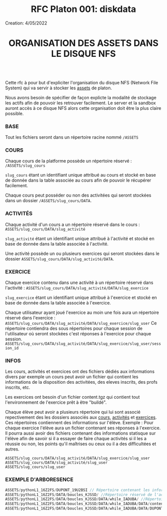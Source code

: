 <h1 style="text-align:center"> RFC Platon 001: diskdata</h1>

Creation: 4/05/2022

<h1 style="text-align:center"> ORGANISATION DES ASSETS DANS LE DISQUE NFS </h1>
</br></br>

Cette rfc à pour but d'expliciter l'organisation du disque NFS (Network File System) qui va servir à stocker les [assets](https://github.com/PremierLangage/platon-conception/blob/V2/concept/assets.md) de platon.

Nous avons besoin de spécifier de façon explicte la modalité de stockage les actifs afin de pouvoir les retrouver facilement.
Le server et la sandbox auront accès à ce disque NFS alors cette organisation doit être la plus claire possible.

### BASE

Tout les fichiers seront dans un répertoire racine nommé `/ASSETS`

### COURS

Chaque cours de la platforme possède un répertoire réservé : `/ASSETS/slug_cours`

`slug_cours` étant un identifiant unique attribué au cours et stocké en base de donnée dans la table associée au cours afin de pouvoir le récupérer facilement.

Chaque cours peut posséder ou non des activitées qui seront stockées dans un dossier 
`/ASSETS/slug_cours/DATA`.

### ACTIVITÉS

Chaque activité d'un cours a un répertoire réservé dans le cours : `ASSETS/slug_cours/DATA/slug_activité`

`slug_activité` étant un identifiant unique attribué à l'activité et stocké en base de donnée dans la table associée à l'activité.

Une activité possède un ou plusieurs exercices qui seront stockées dans le dossier `ASSETS/slug_cours/DATA/slug_activité/DATA`.

### EXERCICE

Chaque exercice contenu dans une activité à un répertoire réservé dans l'activité : `ASSETS/slug_cours/DATA/slug_activité/DATA/slug_exercice`

`slug_exercice` étant un identifiant unique attribué à l'exercice et stocké en base de donnée dans la table associée à l'exercice. 
 
Chaque utilisateur ayant joué l'exercice au moin une fois aura un répertoire réservé dans l'exercice : 
`ASSETS/slug_cours/DATA/slug_activité/DATA/slug_exercice/slug_user`
Ce répertoire contiendra des sous répertoires pour chaque session de l'utilisateur où seront stockées c'est réponses à l'exercice pour chaque session.
`ASSETS/slug_cours/DATA/slug_activité/DATA/slug_exercice/slug_user/session_id`

### INFOS

Les cours, activités et exercices ont des fichiers dédiés aux informations divers par exemple un cours peut avoir un fichier qui contient les informations de la disposition des activitées, des eleves inscrits, des profs inscrits, etc. 

Les exercices ont besoin d'un fichier content.tgz qui contient tout l'environnement de l'exercice prêt à être "buildé".

Chaque élève peut avoir a plusieurs répertoire qui lui sont associé repectivement des les dossiers associés aux [cours](#cours), [activités](#activités) et [exercices](#exercice). Ces répertoires contiennent des informations sur l'élève. Exemple : Pour chaque exercice l'élève aura un fichier contenant ses réponses à l'exercice. Il pourra aussi avoir des fichiers contenant des informations statisque sur l'élève afin de savoir si il a essayer de faire chaque activités si il les a réussie ou non, les points qu'il maîtrises ou ceux ou il a des difficultées et autres.  

 `ASSETS/slug_cours/DATA/slug_activité/DATA/slug_exercice/slug_user`
 `ASSETS/slug_cours/DATA/slug_activité/slug_user`
 `ASSETS/slug_cours/slug_user`



### EXEMPLE D'ARBORESENCE

```c
ASSETS/pythonL1_16Z2FS/DUPONT_19U2BSI // Répertoire contenant les informations de monsieur DUPONT dans le cours de python de L1
ASSETS/pythonL1_16Z2FS/DATA/boucles_KJSSD/ //Répertoire réservé de l'activité `boucles` du cours de python
ASSETS/pythonL1_16Z2FS/DATA/boucles_KJSSD/DATA/while_IADUBA/ //Répertoire réservé de l'exercice `while`dans l'activité `boucles` 
ASSETS/pythonL1_16Z2FS/DATA/boucles_KJSSD/DATA/while_IADUBA/DATA/content.tgz //Fichier contenant un environnement compressé avec toutes les données de l'exercice `while`
ASSETS/pythonL1_16Z2FS/DATA/boucles_KJSSD/DATA/while_IADUBA/DATA/DUPONT_19U2BSI // Dossier content les réponses de `DUPONT` à l'exercice `boucles`.
```
